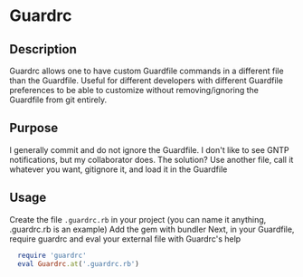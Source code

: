 # Guardrc

## Description
Guardrc allows one to have custom Guardfile commands in a different file than the Guardfile. Useful for different developers with different Guardfile preferences to be able to customize without removing/ignoring the Guardfile from git entirely.

## Purpose
I generally commit and do not ignore the Guardfile.
I don't like to see GNTP notifications, but my collaborator does.
The solution? Use another file, call it whatever you want, gitignore it, and load it in the Guardfile

## Usage
Create the file `.guardrc.rb` in your project (you can name it anything, .guardrc.rb is an example)
Add the gem with bundler
Next, in your Guardfile, require guardrc and eval your external file with Guardrc's help
```ruby
  require 'guardrc'
  eval Guardrc.at('.guardrc.rb')
```